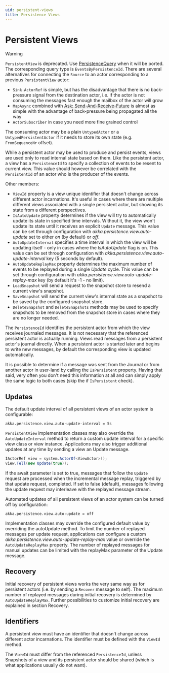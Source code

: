 ```yaml
---
uid: persistent-views
title: Persistence Views
---
```

# Persistent Views

> [!WARNING]
> `PersistentView` is deprecated. Use [PersistenceQuery](xref:persistence-query) when it will be ported. The corresponding query type is `EventsByPersistenceId`. There are several alternatives for connecting the `Source` to an actor corresponding to a previous `PersistentView` actor:
>
> * `Sink.ActorRef` is simple, but has the disadvantage that there is no back-pressure signal from the destination actor, i.e. if the actor is not consuming the messages fast enough the mailbox of the actor will grow
> * `MapAsync` combined with [Ask: Send-And-Receive-Future](xref:receive-actor-api#ask-send-and-receive-future) is almost as simple with the advantage of back-pressure being propagated all the way
> * `ActorSubscriber` in case you need more fine grained control
>
> The consuming actor may be a plain `UntypedActor` or a `UntypedPersistentActor` if it needs to store its own state (e.g. `FromSequenceNr` offset).

While a persistent actor may be used to produce and persist events, views are used only to read internal state based on them. Like the persistent actor, a view has a `PersistenceId` to specify a  collection of events to be resent to current view. This value should however be correlated with the  `PersistentId` of an actor who is the producer of the events.

Other members:

* `ViewId` property is a view unique identifier that doesn't change across different actor incarnations. It's useful in cases where there are multiple different views associated with a single persistent actor, but showing its state from a different perspectives.
* `IsAutoUpdate` property determines if the view will try to automatically update its state in specified time intervals. Without it, the view won't update its state until it receives an explicit `Update` message. This value can be set through configuration with *akka.persistence.view.auto-update* set to either *on* (by default) or *off*.
* `AutoUpdateInterval` specifies a time interval in which the view will be updating itself - only in cases where the *IsAutoUpdate* flag is on. This value can be set through configuration with *akka.persistence.view.auto-update-interval* key (5 seconds by default).
* `AutoUpdateReplayMax` property determines the maximum number of events to be replayed during a single *Update* cycle. This value can be set through configuration with *akka.persistence.view.auto-update-replay-max* key (by default it's -1 - no limit).
* `LoadSnapshot` will send a request to the snapshot store to resend a current view's snapshot.
* `SaveSnapshot` will send the current view's internal state as a snapshot to be saved by the  configured snapshot store.
* `DeleteSnapshot` and `DeleteSnapshots` methods may be used to specify snapshots to be removed from the snapshot store in cases where they are no longer needed.

The `PersistenceId` identifies the persistent actor from which the view receives journaled messages. It is not necessary that the referenced persistent actor is actually running. Views read messages from a persistent actor's journal directly. When a persistent actor is started later and begins to write new messages, by default the corresponding view is updated automatically.

It is possible to determine if a message was sent from the Journal or from another actor in user-land by calling the `IsPersistent` property. Having that said, very often you don't need this information at all and can simply apply the same logic to both cases (skip the if `IsPersistent` check).

## Updates

The default update interval of all persistent views of an actor system is configurable:

```hocon
akka.persistence.view.auto-update-interval = 5s
```

`PersistentView` implementation classes may also override the `AutoUpdateInterval` method to return a custom update interval for a specific view class or view instance. Applications may also trigger additional updates at any time by sending a view an Update message.

```csharp
IActorRef view = system.ActorOf<ViewActor>();
view.Tell(new Update(true));
```

If the await parameter is set to true, messages that follow the `Update` request are processed when the incremental message replay, triggered by that update request, completed. If set to false (default), messages following the update request may interleave with the replayed message stream.

Automated updates of all persistent views of an actor system can be turned off by configuration:

```hocon
akka.persistence.view.auto-update = off
```

Implementation classes may override the configured default value by overriding the autoUpdate method. To limit the number of replayed messages per update request, applications can configure a custom *akka.persistence.view.auto-update-replay-max* value or override the `AutoUpdateReplayMax` property. The number of replayed messages for manual updates can be limited with the replayMax parameter of the Update message.

## Recovery

Initial recovery of persistent views works the very same way as for persistent actors (i.e. by sending a `Recover` message to self). The maximum number of replayed messages during initial recovery is determined by `AutoUpdateReplayMax`. Further possibilities to customize initial recovery are explained in section Recovery.

## Identifiers

A persistent view must have an identifier that doesn't change across different actor incarnations. The identifier must be defined with the `ViewId` method.

The `ViewId` must differ from the referenced `PersistenceId`, unless Snapshots of a view and its persistent actor should be shared (which is what applications usually do not want).
